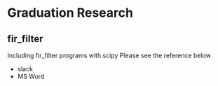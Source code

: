 # Graduation Research
## fir_filter
Including fir_filter programs with scipy
Please see the reference below

- slack
- MS Word
